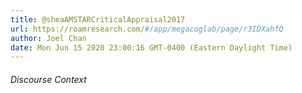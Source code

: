 ```yaml
---
title: @sheaAMSTARCriticalAppraisal2017
url: https://roamresearch.com/#/app/megacoglab/page/r3IDXahfQ
author: Joel Chan
date: Mon Jun 15 2020 23:00:16 GMT-0400 (Eastern Daylight Time)
---
```




###### Discourse Context


